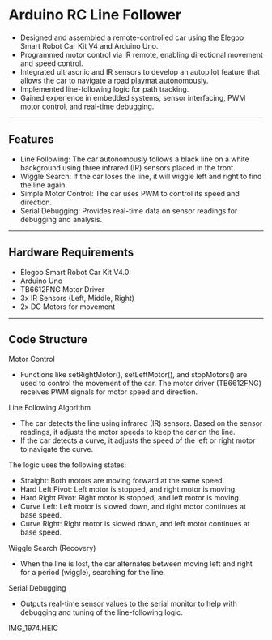 # Arduino RC Line Follower


- Designed and assembled a remote-controlled car using the Elegoo Smart Robot Car Kit V4 and Arduino Uno.
- Programmed motor control via IR remote, enabling directional movement and speed control.
- Integrated ultrasonic and IR sensors to develop an autopilot feature that allows the car to navigate a road playmat autonomously.
- Implemented line-following logic for path tracking.
- Gained experience in embedded systems, sensor interfacing, PWM motor control, and real-time debugging.


---

## Features
- Line Following: The car autonomously follows a black line on a white background using three infrared (IR) sensors placed in the front.
- Wiggle Search: If the car loses the line, it will wiggle left and right to find the line again.
- Simple Motor Control: The car uses PWM to control its speed and direction.
- Serial Debugging: Provides real-time data on sensor readings for debugging and analysis.

---

## Hardware Requirements
- Elegoo Smart Robot Car Kit V4.0:
- Arduino Uno
- TB6612FNG Motor Driver
- 3x IR Sensors (Left, Middle, Right)
- 2x DC Motors for movement

---

## Code Structure
Motor Control
- Functions like setRightMotor(), setLeftMotor(), and stopMotors() are used to control the movement of the car. The motor driver (TB6612FNG) receives PWM signals for motor speed and direction.

Line Following Algorithm
- The car detects the line using infrared (IR) sensors. Based on the sensor readings, it adjusts the motor speeds to keep the car on the line.
- If the car detects a curve, it adjusts the speed of the left or right motor to navigate the curve.

The logic uses the following states:
- Straight: Both motors are moving forward at the same speed.
- Hard Left Pivot: Left motor is stopped, and right motor is moving.
- Hard Right Pivot: Right motor is stopped, and left motor is moving.
- Curve Left: Left motor is slowed down, and right motor continues at base speed.
- Curve Right: Right motor is slowed down, and left motor continues at base speed.

Wiggle Search (Recovery)
- When the line is lost, the car alternates between moving left and right for a period (wiggle), searching for the line.

Serial Debugging
- Outputs real-time sensor values to the serial monitor to help with debugging and tuning of the line-following logic.

IMG_1974.HEIC
